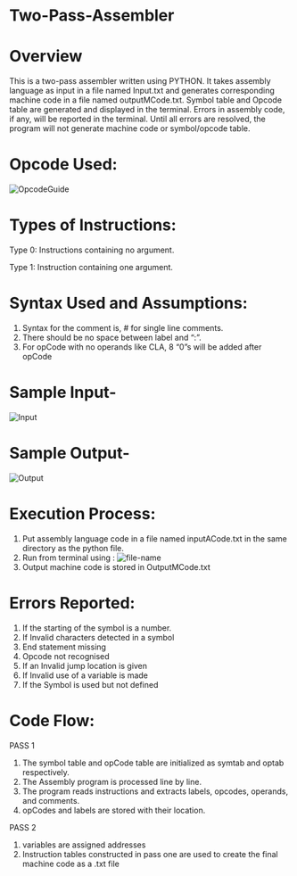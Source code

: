 # Two-Pass-Assembler
# Overview
This is a two-pass assembler written using PYTHON. It takes assembly language as input in a file named Input.txt and generates corresponding machine code in a file named outputMCode.txt. Symbol table and Opcode table are generated and displayed in the terminal. Errors in assembly code, if any, will be reported in the terminal. Until all errors are resolved, the program will not generate machine code or symbol/opcode table.
# Opcode Used:
![OpcodeGuide](https://user-images.githubusercontent.com/94596235/200107102-b524bae5-7a47-4ddb-ad16-aeceee51831e.png)
# Types of Instructions:
Type 0: Instructions containing no argument.

Type 1: Instruction containing one argument.
# Syntax Used and Assumptions:
1. Syntax for the comment is, # for single line comments.
2. There should be no space between label and “:”.
3. For opCode with no operands like CLA, 8 “0”s will be added after opCode

# Sample Input-
![Input](https://user-images.githubusercontent.com/94596235/200107287-5f60ab93-6386-4088-be10-e0ebedd02dcc.png)
# Sample Output-
![Output](https://user-images.githubusercontent.com/94596235/200107295-6ca81929-f6c0-4dfa-8e34-b9cd402c7d41.png)
# Execution Process:
1. Put assembly language code in a file named inputACode.txt in the same directory as the python file. 
2. Run from terminal using : 
![file-name](https://user-images.githubusercontent.com/94596235/200107358-315adc4e-9435-4dd1-a1af-5ee4cdb3b302.png)
3. Output machine code is stored in OutputMCode.txt
# Errors Reported:
1. If the starting of the symbol is a number.
2. If Invalid characters detected in a symbol
3. End statement missing
4. Opcode not recognised
5. If an Invalid jump location is given
6. If Invalid use of a variable is made
7. If the Symbol is used but not defined

# Code Flow:
PASS 1
1. The symbol table and opCode table are initialized as symtab and optab
respectively.
2. The Assembly program is processed line by line.
3. The program reads instructions and extracts labels, opcodes, operands, 
and comments.
4. opCodes and labels are stored with their location.

PASS 2
1. variables are assigned addresses
2. Instruction tables constructed in pass one are used to create the final 
machine code as a .txt file
